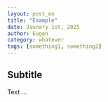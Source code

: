 ```yaml
---
layout: post_en
title: "Example"
date: Jaunary 1st, 2025
author: Eugen
category: whatever
tags: [something1, something2]
---
```

## Subtitle

Text ...

